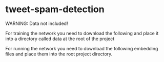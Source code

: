 # tweet-spam-detection
WARNING: Data not included!

For training the network you need to download the following and place it into a directory called data at the root of the project

For running the network you need to download the following embedding files and place them into the root project directory.